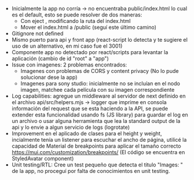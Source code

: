 - Inicialmente la app no corría -> no encuentraba public/index.html lo cual es el default, esto se puede resolver de dos maneras:
	- Con eject , modificando la ruta del index.html
	- Mover el index.html a /public (seguí este último camino)
- Gitignore not defined
- Mismo puerto para api y front app (react-script lo detecta y te sugiere el uso de un alternativo, en mi caso fue el 3001)
- Componente app no detectado por react/scripts para levantar la aplicación (cambio de id "root" a "app")
- Issue con imagenes: 2 problemas encontrados:
	- Imagenes con problemas de CORS y content privacy (No lo pude solucionar dese la app)
	- Imagenes para sony studio: inicialmente no se incluían en el nodo imagen, matchee cada película con su imagen correspondiente
- Log capabilities: agregue un middleware al servidor de next definido en el archivo api/src/helpers.mjs -> logger que imprime en consola información del request que se esta haciendo a la API, se puede extender esta funcionalidad usando fs (JS library) para guardar el log en un archivo o usar alguna herramienta que lea la standard output de la api y lo envie a algun servicio de logs (logrotate)
- Improvement en el aplicado de clases para el height y weight, incialmente tenía un listener para escuchar el ancho de página, utilicé la capacidad de Material de breakpoints para aplicar el tamaño correcto https://mui.com/customization/breakpoints/ (El código se encuentra en StyledAvatar component)
- Unit testing/RTL: Cree un test pequeño que detecta el titulo "Images: " de la app, no proceguí por falta de conocimientos en unit testing.